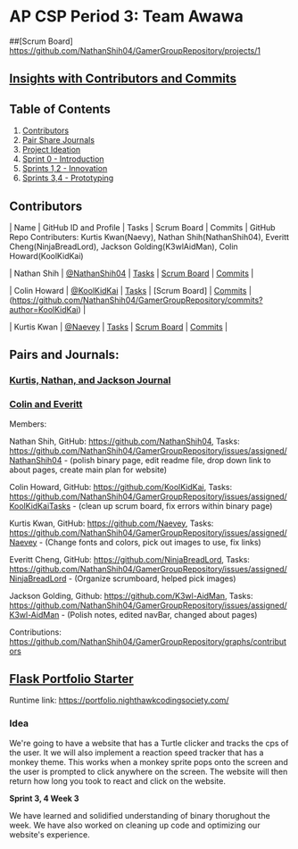 # AP CSP Period 3: Team Awawa
##[Scrum Board] https://github.com/NathanShih04/GamerGroupRepository/projects/1
## [Insights with Contributors and Commits](https://github.com/NathanShih04/GamerGroupRepository/graphs/contributors)
## Table of Contents
1. [Contributors](https://github.com/NathanShih04/GamerGroupRepository/graphs/contributors)
2. [Pair Share Journals]()
3. [Project Ideation]()
4. [Sprint 0 - Introduction]()
5. [Sprints 1,2 - Innovation]()
6. [Sprints 3,4 - Prototyping]()
## Contributors
| Name | GitHub ID and Profile | Tasks | Scrum Board | Commits |
GitHub Repo Contributers: Kurtis Kwan(Naevy), Nathan Shih(NathanShih04), Everitt Cheng(NinjaBreadLord), Jackson Golding(K3wlAidMan), Colin Howard(KoolKidKai)

| Nathan Shih | [@NathanShih04](https://github.com/NathanShih04) | [Tasks](https://github.com/NathanShih04/GamerGroupRepository/issues/assigned/NathanShih04) | [Scrum Board](https://github.com/NathanShih04/GamerGroupRepository/projects/1) | [Commits](https://github.com/NathanShih04/GamerGroupRepository/commits?author=NathanShih04) |

| Colin Howard | [@KoolKidKai](https://github.com/KoolKidKai) | [Tasks](https://github.com/NathanShih04/GamerGroupRepository/issues/assigned/KoolKidKai) | [Scrum Board] | [Commits](https://github.com/NathanShih04/GamerGroupRepository/projects/1) | (https://github.com/NathanShih04/GamerGroupRepository/commits?author=KoolKidKai) |

| Kurtis Kwan | [@Naevey](https://github.com/Naevey/) | [Tasks](https://github.com/NathanShih04/GamerGroupRepository/issues/assigned/Naevey) | [Scrum Board](https://github.com/NathanShih04/GamerGroupRepository/projects/1) | [Commits](https://github.com/NathanShih04/GamerGroupRepository/commits?author=Naevey) |
## Pairs and Journals: 
### [Kurtis, Nathan, and Jackson Journal](https://docs.google.com/document/d/161-sWdPuODhu21cNNcomHgrri-U3oh7Ou5UlZb2a8cQ/edit?usp=sharing)
### [Colin and Everitt](https://docs.google.com/document/d/161-sWdPuODhu21cNNcomHgrri-U3oh7Ou5UlZb2a8cQ/edit?usp=sharing)







Members:

Nathan Shih, GitHub: https://github.com/NathanShih04, Tasks: https://github.com/NathanShih04/GamerGroupRepository/issues/assigned/NathanShih04 - (polish binary page, edit readme file, drop down link to about pages, create main plan for website)

Colin Howard, GitHub: https://github.com/KoolKidKai, Tasks: https://github.com/NathanShih04/GamerGroupRepository/issues/assigned/KoolKidKaiTasks - (clean up scrum board, fix errors within binary page)

Kurtis Kwan, GitHub: https://github.com/Naevey, Tasks: https://github.com/NathanShih04/GamerGroupRepository/issues/assigned/Naevey - (Change fonts and colors, pick out images to use, fix links)

Everitt Cheng, GitHub: https://github.com/NinjaBreadLord, Tasks: https://github.com/NathanShih04/GamerGroupRepository/issues/assigned/NinjaBreadLord - (Organize scrumboard, helped pick images)

Jackson Golding, Github: https://github.com/K3wl-AidMan, Tasks: https://github.com/NathanShih04/GamerGroupRepository/issues/assigned/K3wl-AidMan - (Polish notes, edited navBar, changed about pages)

Contributions: https://github.com/NathanShih04/GamerGroupRepository/graphs/contributors


## [Flask Portfolio Starter](https://nighthawkcodingsociety.com/projectsearch/details/Flask%20Portfolio%20Starter)
Runtime link: https://portfolio.nighthawkcodingsociety.com/
### Idea
We're going to have a website that has a Turtle clicker and tracks the cps of the user. It we will also implement a reaction speed tracker that has a monkey theme. This works when a monkey sprite pops onto the screen and the user is prompted to click anywhere on the screen. The website will then return how long you took to react and click on the website.

**Sprint 3, 4 Week 3**
  
  We have learned and solidified understanding of binary thorughout the week. We have also worked on cleaning up code and optimizing our website's experience. 
  

